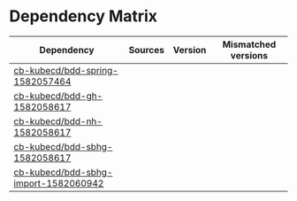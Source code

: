 # Dependency Matrix

Dependency | Sources | Version | Mismatched versions
---------- | ------- | ------- | -------------------
[cb-kubecd/bdd-spring-1582057464](https://github.com/cb-kubecd/bdd-spring-1582057464.git) |  | []() | 
[cb-kubecd/bdd-gh-1582058617](https://github.com/cb-kubecd/bdd-gh-1582058617.git) |  | []() | 
[cb-kubecd/bdd-nh-1582058617](https://github.com/cb-kubecd/bdd-nh-1582058617.git) |  | []() | 
[cb-kubecd/bdd-sbhg-1582058617](https://github.com/cb-kubecd/bdd-sbhg-1582058617.git) |  | []() | 
[cb-kubecd/bdd-sbhg-import-1582060942](https://github.com/cb-kubecd/bdd-sbhg-import-1582060942.git) |  | []() | 
